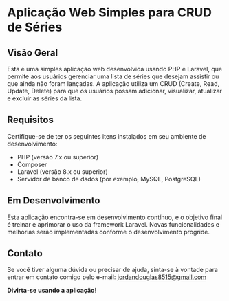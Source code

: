 # Aplicação Web Simples para CRUD de Séries

## Visão Geral

Esta é uma simples aplicação web desenvolvida usando PHP e Laravel, que permite aos usuários gerenciar uma lista de séries que desejam assistir ou que ainda não foram lançadas. A aplicação utiliza um CRUD (Create, Read, Update, Delete) para que os usuários possam adicionar, visualizar, atualizar e excluir as séries da lista.

## Requisitos

Certifique-se de ter os seguintes itens instalados em seu ambiente de desenvolvimento:

- PHP (versão 7.x ou superior)
- Composer
- Laravel (versão 8.x ou superior)
- Servidor de banco de dados (por exemplo, MySQL, PostgreSQL)

## Em Desenvolvimento

Esta aplicação encontra-se em desenvolvimento contínuo, e o objetivo final é treinar e aprimorar o uso da framework Laravel. Novas funcionalidades e melhorias serão implementadas conforme o desenvolvimento progride.

## Contato

Se você tiver alguma dúvida ou precisar de ajuda, sinta-se à vontade para entrar em contato comigo pelo e-mail: jordandouglas8515@gmail.com

**Divirta-se usando a aplicação!**
